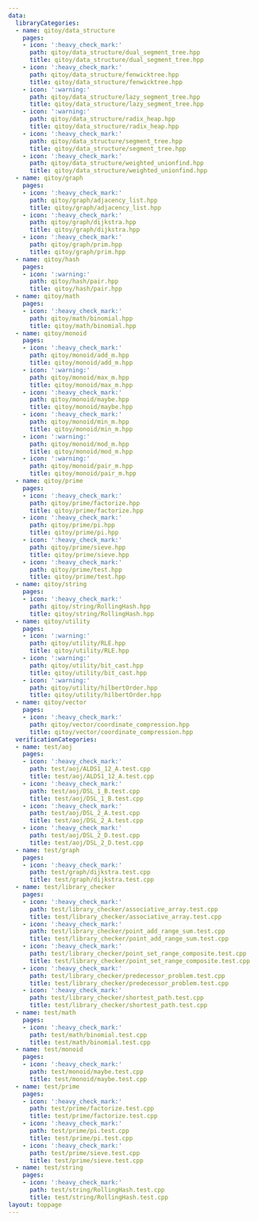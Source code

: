 ```yaml
---
data:
  libraryCategories:
  - name: qitoy/data_structure
    pages:
    - icon: ':heavy_check_mark:'
      path: qitoy/data_structure/dual_segment_tree.hpp
      title: qitoy/data_structure/dual_segment_tree.hpp
    - icon: ':heavy_check_mark:'
      path: qitoy/data_structure/fenwicktree.hpp
      title: qitoy/data_structure/fenwicktree.hpp
    - icon: ':warning:'
      path: qitoy/data_structure/lazy_segment_tree.hpp
      title: qitoy/data_structure/lazy_segment_tree.hpp
    - icon: ':warning:'
      path: qitoy/data_structure/radix_heap.hpp
      title: qitoy/data_structure/radix_heap.hpp
    - icon: ':heavy_check_mark:'
      path: qitoy/data_structure/segment_tree.hpp
      title: qitoy/data_structure/segment_tree.hpp
    - icon: ':heavy_check_mark:'
      path: qitoy/data_structure/weighted_unionfind.hpp
      title: qitoy/data_structure/weighted_unionfind.hpp
  - name: qitoy/graph
    pages:
    - icon: ':heavy_check_mark:'
      path: qitoy/graph/adjacency_list.hpp
      title: qitoy/graph/adjacency_list.hpp
    - icon: ':heavy_check_mark:'
      path: qitoy/graph/dijkstra.hpp
      title: qitoy/graph/dijkstra.hpp
    - icon: ':heavy_check_mark:'
      path: qitoy/graph/prim.hpp
      title: qitoy/graph/prim.hpp
  - name: qitoy/hash
    pages:
    - icon: ':warning:'
      path: qitoy/hash/pair.hpp
      title: qitoy/hash/pair.hpp
  - name: qitoy/math
    pages:
    - icon: ':heavy_check_mark:'
      path: qitoy/math/binomial.hpp
      title: qitoy/math/binomial.hpp
  - name: qitoy/monoid
    pages:
    - icon: ':heavy_check_mark:'
      path: qitoy/monoid/add_m.hpp
      title: qitoy/monoid/add_m.hpp
    - icon: ':warning:'
      path: qitoy/monoid/max_m.hpp
      title: qitoy/monoid/max_m.hpp
    - icon: ':heavy_check_mark:'
      path: qitoy/monoid/maybe.hpp
      title: qitoy/monoid/maybe.hpp
    - icon: ':heavy_check_mark:'
      path: qitoy/monoid/min_m.hpp
      title: qitoy/monoid/min_m.hpp
    - icon: ':warning:'
      path: qitoy/monoid/mod_m.hpp
      title: qitoy/monoid/mod_m.hpp
    - icon: ':warning:'
      path: qitoy/monoid/pair_m.hpp
      title: qitoy/monoid/pair_m.hpp
  - name: qitoy/prime
    pages:
    - icon: ':heavy_check_mark:'
      path: qitoy/prime/factorize.hpp
      title: qitoy/prime/factorize.hpp
    - icon: ':heavy_check_mark:'
      path: qitoy/prime/pi.hpp
      title: qitoy/prime/pi.hpp
    - icon: ':heavy_check_mark:'
      path: qitoy/prime/sieve.hpp
      title: qitoy/prime/sieve.hpp
    - icon: ':heavy_check_mark:'
      path: qitoy/prime/test.hpp
      title: qitoy/prime/test.hpp
  - name: qitoy/string
    pages:
    - icon: ':heavy_check_mark:'
      path: qitoy/string/RollingHash.hpp
      title: qitoy/string/RollingHash.hpp
  - name: qitoy/utility
    pages:
    - icon: ':warning:'
      path: qitoy/utility/RLE.hpp
      title: qitoy/utility/RLE.hpp
    - icon: ':warning:'
      path: qitoy/utility/bit_cast.hpp
      title: qitoy/utility/bit_cast.hpp
    - icon: ':warning:'
      path: qitoy/utility/hilbertOrder.hpp
      title: qitoy/utility/hilbertOrder.hpp
  - name: qitoy/vector
    pages:
    - icon: ':heavy_check_mark:'
      path: qitoy/vector/coordinate_compression.hpp
      title: qitoy/vector/coordinate_compression.hpp
  verificationCategories:
  - name: test/aoj
    pages:
    - icon: ':heavy_check_mark:'
      path: test/aoj/ALDS1_12_A.test.cpp
      title: test/aoj/ALDS1_12_A.test.cpp
    - icon: ':heavy_check_mark:'
      path: test/aoj/DSL_1_B.test.cpp
      title: test/aoj/DSL_1_B.test.cpp
    - icon: ':heavy_check_mark:'
      path: test/aoj/DSL_2_A.test.cpp
      title: test/aoj/DSL_2_A.test.cpp
    - icon: ':heavy_check_mark:'
      path: test/aoj/DSL_2_D.test.cpp
      title: test/aoj/DSL_2_D.test.cpp
  - name: test/graph
    pages:
    - icon: ':heavy_check_mark:'
      path: test/graph/dijkstra.test.cpp
      title: test/graph/dijkstra.test.cpp
  - name: test/library_checker
    pages:
    - icon: ':heavy_check_mark:'
      path: test/library_checker/associative_array.test.cpp
      title: test/library_checker/associative_array.test.cpp
    - icon: ':heavy_check_mark:'
      path: test/library_checker/point_add_range_sum.test.cpp
      title: test/library_checker/point_add_range_sum.test.cpp
    - icon: ':heavy_check_mark:'
      path: test/library_checker/point_set_range_composite.test.cpp
      title: test/library_checker/point_set_range_composite.test.cpp
    - icon: ':heavy_check_mark:'
      path: test/library_checker/predecessor_problem.test.cpp
      title: test/library_checker/predecessor_problem.test.cpp
    - icon: ':heavy_check_mark:'
      path: test/library_checker/shortest_path.test.cpp
      title: test/library_checker/shortest_path.test.cpp
  - name: test/math
    pages:
    - icon: ':heavy_check_mark:'
      path: test/math/binomial.test.cpp
      title: test/math/binomial.test.cpp
  - name: test/monoid
    pages:
    - icon: ':heavy_check_mark:'
      path: test/monoid/maybe.test.cpp
      title: test/monoid/maybe.test.cpp
  - name: test/prime
    pages:
    - icon: ':heavy_check_mark:'
      path: test/prime/factorize.test.cpp
      title: test/prime/factorize.test.cpp
    - icon: ':heavy_check_mark:'
      path: test/prime/pi.test.cpp
      title: test/prime/pi.test.cpp
    - icon: ':heavy_check_mark:'
      path: test/prime/sieve.test.cpp
      title: test/prime/sieve.test.cpp
  - name: test/string
    pages:
    - icon: ':heavy_check_mark:'
      path: test/string/RollingHash.test.cpp
      title: test/string/RollingHash.test.cpp
layout: toppage
---
```

